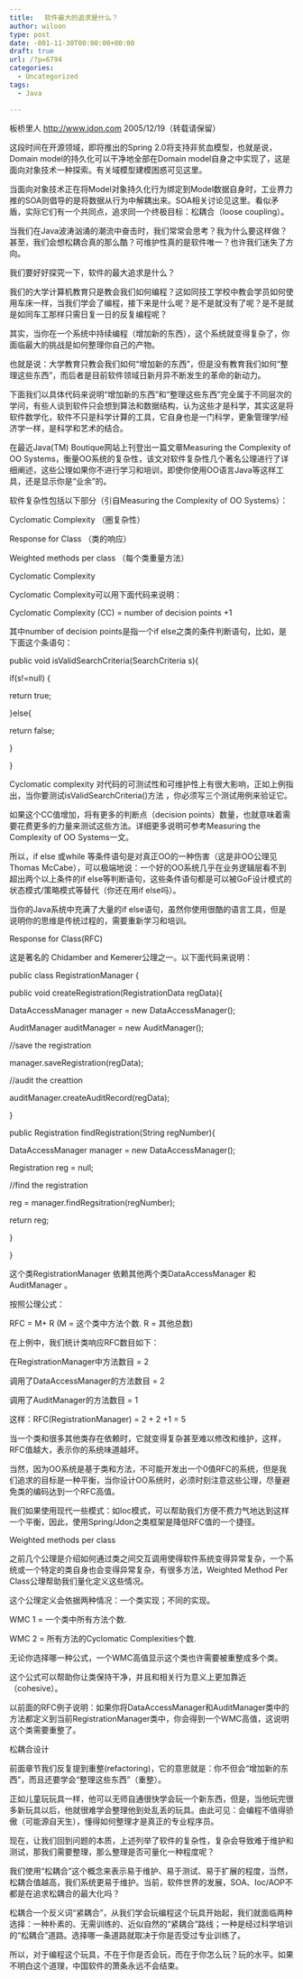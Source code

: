 ```yaml
---
title: 　软件最大的追求是什么？
author: wiloon
type: post
date: -001-11-30T00:00:00+00:00
draft: true
url: /?p=6794
categories:
  - Uncategorized
tags:
  - Java

---
```

板桥里人 http://www.jdon.com 2005/12/19（转载请保留）

这段时间在开源领域，即将推出的Spring 2.0将支持非贫血模型，也就是说，Domain model的持久化可以干净地全部在Domain model自身之中实现了，这是面向对象技术一种探索。有关域模型建模困惑可见这里。

当面向对象技术正在将Model对象持久化行为绑定到Model数据自身时，工业界力推的SOA则倡导的是将数据从行为中解耦出来。SOA相关讨论见这里。看似矛盾，实际它们有一个共同点，追求同一个终极目标：松耦合（loose coupling）。

当我们在Java波涛汹涌的潮流中奋击时，我们常常会思考？我为什么要这样做？甚至，我们会想松耦合真的那么酷？可维护性真的是软件唯一？也许我们迷失了方向。

我们要好好探究一下，软件的最大追求是什么？

我们的大学计算机教育只是教会我们如何编程？这如同技工学校中教会学员如何使用车床一样，当我们学会了编程，接下来是什么呢？是不是就没有了呢？是不是就是如同车工那样只需日复一日的反复编程呢？

其实，当你在一个系统中持续编程（增加新的东西），这个系统就变得复杂了，你面临最大的挑战是如何整理你自己的产物。

也就是说：大学教育只教会我们如何“增加新的东西”，但是没有教育我们如何“整理这些东西”，而后者是目前软件领域日新月异不断发生的革命的新动力。

下面我们以具体代码来说明“增加新的东西”和“整理这些东西”完全属于不同层次的学问，有些人谈到软件只会想到算法和数据结构，认为这些才是科学，其实这是将软件数学化，软件不只是科学计算的工具，它自身也是一门科学，更象管理学/经济学一样，是科学和艺术的结合。

在最近Java(TM) Boutique网站上刊登出一篇文章Measuring the Complexity of OO Systems，衡量OO系统的复杂性，该文对软件复杂性几个著名公理进行了详细阐述，这些公理如果你不进行学习和培训，即使你使用OO语言Java等这样工具，还是显示你是“业余”的。

软件复杂性包括以下部分（引自Measuring the Complexity of OO Systems）：

Cyclomatic Complexity （圈复杂性）
  
Response for Class （类的响应）
  
Weighted methods per class （每个类重量方法）
  
Cyclomatic Complexity

Cyclomatic Complexity可以用下面代码来说明：

Cyclomatic Complexity (CC) = number of decision points +1

其中number of decision points是指一个if else之类的条件判断语句，比如，是下面这个条语句：

public void isValidSearchCriteria(SearchCriteria s){

if(s!=null) {
  
return true;
  
}else{
  
return false;
  
}
  
}
  
Cyclomatic complexity 对代码的可测试性和可维护性上有很大影响，正如上例指出，当你要测试isValidSearchCriteria()方法 ，你必须写三个测试用例来验证它。

如果这个CC值增加，将有更多的判断点（decision points）数量，也就意味着需要花费更多的力量来测试这些方法。详细更多说明可参考Measuring the Complexity of OO Systems一文。

所以，if else 或while 等条件语句是对真正OO的一种伤害（这是非OO公理见Thomas McCabe），可以极端地说：一个好的OO系统几乎在业务逻辑层看不到超出两个以上条件的if else等判断语句，这些条件语句都是可以被GoF设计模式的状态模式/策略模式等替代（你还在用if else吗）。

当你的Java系统中充满了大量的if else语句，虽然你使用很酷的语言工具，但是说明你的思维是传统过程的，需要重新学习和培训。

Response for Class(RFC)

这是著名的 Chidamber and Kemerer公理之一。以下面代码来说明：

public class RegistrationManager {
  
public void createRegistration(RegistrationData regData){

DataAccessManager manager = new DataAccessManager();
  
AuditManager auditManager = new AuditManager();
  
//save the registration
  
manager.saveRegistration(regData);
  
//audit the creattion
  
auditManager.createAuditRecord(regData);

}

public Registration findRegistration(String regNumber){

DataAccessManager manager = new DataAccessManager();
  
Registration reg = null;

//find the registration
  
reg = manager.findRegsitration(regNumber);

return reg;

}

}
  
这个类RegistrationManager 依赖其他两个类DataAccessManager 和 AuditManager 。

按照公理公式：

RFC = M+ R (M = 这个类中方法个数. R = 其他总数)

在上例中，我们统计类响应RFC数目如下：

在RegistrationManager中方法数目 = 2
  
调用了DataAccessManager的方法数目 = 2
  
调用了AuditManager的方法数目 = 1

这样：RFC(RegistrationManager) = 2 + 2 +1 = 5

当一个类和很多其他类存在依赖时，它就变得复杂甚至难以修改和维护，这样，RFC值越大，表示你的系统味道越坏。

当然，因为OO系统是基于类和方法，不可能开发出一个0值RFC的系统，但是我们追求的目标是一种平衡，当你设计OO系统时，必须时刻注意这些公理，尽量避免类的编码达到一个RFC高值。

我们如果使用现代一些模式：如Ioc模式，可以帮助我们方便不费力气地达到这样一个平衡，因此，使用Spring/Jdon之类框架是降低RFC值的一个捷径。

Weighted methods per class
  
之前几个公理是介绍如何通过类之间交互调用使得软件系统变得异常复杂，一个系统或一个特定的类自身也会变得异常复杂，有很多方法，Weighted Method Per Class公理帮助我们量化定义这些情况。

这个公理定义会依据两种情况：一个类实现；不同的实现。
  
WMC 1 = 一个类中所有方法个数.
  
WMC 2 = 所有方法的Cyclomatic Complexities个数.
  
无论你选择哪一种公式，一个WMC高值显示这个类也许需要被重整成多个类。
  
这个公式可以帮助你让类保持干净，并且和相关行为意义上更加靠近（cohesive）。

以前面的RFC例子说明：如果你将DataAccessManager和AuditManager类中的方法都定义到当前RegistrationManager类中，你会得到一个WMC高值，这说明这个类需要重整了。

松耦合设计

前面章节我们反复提到重整(refactoring)，它的意思就是：你不但会“增加新的东西”，而且还要学会“整理这些东西”（重整）。

正如儿童玩玩具一样，他可以无师自通很快学会玩一个新东西，但是，当他玩完很多新玩具以后，他就很难学会整理他到处乱丢的玩具。由此可见：会编程不值得骄傲（可能源自天生），懂得如何整理才是真正的专业程序员。

现在，让我们回到问题的本质，上述列举了软件的复杂性，复杂会导致难于维护和测试，那我们需要整理，那么整理是否可量化一种程度呢？

我们使用“松耦合”这个概念来表示易于维护、易于测试、易于扩展的程度，当然，松耦合值越高，我们系统更易于维护。当前，软件世界的发展，SOA、Ioc/AOP不都是在追求松耦合的最大化吗？

松耦合一个反义词“紧耦合”，从我们学会玩编程这个玩具开始起，我们就面临两种选择：一种朴素的、无需训练的、近似自然的“紧耦合”路线；一种是经过科学培训的“松耦合”道路。选择哪一条道路就取决于你是否受过专业训练了。

所以，对于编程这个玩具，不在于你是否会玩，而在于你怎么玩？玩的水平。如果不明白这个道理，中国软件的萧条永远不会结束。